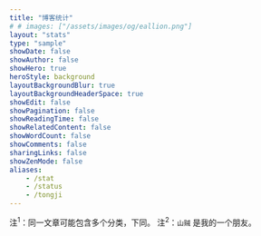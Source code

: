 ```yaml
---
title: "博客统计"
# # images: ["/assets/images/og/eallion.png"]
layout: "stats"
type: "sample"
showDate: false
showAuthor: false
showHero: true
heroStyle: background
layoutBackgroundBlur: true
layoutBackgroundHeaderSpace: true
showEdit: false
showPagination: false
showReadingTime: false
showRelatedContent: false
showWordCount: false
showComments: false
sharingLinks: false
showZenMode: false
aliases:
    - /stat
    - /status
    - /tongji
---
```


注<sup>1</sup>：同一文章可能包含多个分类，下同。
注<sup>2</sup>：`山贼` 是我的一个朋友。

